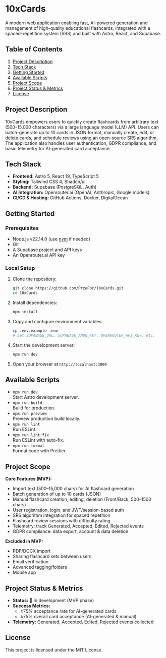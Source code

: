 # 10xCards

A modern web application enabling fast, AI-powered generation and management of high-quality educational flashcards, integrated with a spaced-repetition system (SRS) and built with Astro, React, and Supabase.

## Table of Contents

1. [Project Description](#project-description)  
2. [Tech Stack](#tech-stack)  
3. [Getting Started](#getting-started)  
4. [Available Scripts](#available-scripts)  
5. [Project Scope](#project-scope)  
6. [Project Status & Metrics](#project-status--metrics)  
7. [License](#license)

## Project Description

10xCards empowers users to quickly create flashcards from arbitrary text (500–15,000 characters) via a large language model (LLM) API. Users can batch-generate up to 10 cards in JSON format, manually create, edit, or delete cards, and schedule reviews using an open-source SRS algorithm. The application also handles user authentication, GDPR compliance, and basic telemetry for AI-generated card acceptance.

## Tech Stack

- **Frontend:** Astro 5, React 19, TypeScript 5  
- **Styling:** Tailwind CSS 4, Shadcn/ui  
- **Backend:** Supabase (PostgreSQL, Auth)  
- **AI Integration:** Openrouter.ai (OpenAI, Anthropic, Google models)  
- **CI/CD & Hosting:** GitHub Actions, Docker, DigitalOcean  

## Getting Started

### Prerequisites

- Node.js v22.14.0 (use [nvm](https://github.com/nvm-sh/nvm) if needed)  
- Git  
- A Supabase project and API keys  
- An Openrouter.ai API key  

### Local Setup

1. Clone the repository:  
   ```bash
   git clone https://github.com/PrzeFor/10xCards.git
   cd 10xCards
   ```
2. Install dependencies:  
   ```bash
   npm install
   ```
3. Copy and configure environment variables:  
   ```bash
   cp .env.example .env
   # Set SUPABASE_URL, SUPABASE_ANON_KEY, OPENROUTER_API_KEY, etc.
   ```
4. Start the development server:  
   ```bash
   npm run dev
   ```
5. Open your browser at `http://localhost:3000`

## Available Scripts

- `npm run dev`  
  Start Astro development server.  
- `npm run build`  
  Build for production.  
- `npm run preview`  
  Preview production build locally.  
- `npm run lint`  
  Run ESLint.  
- `npm run lint:fix`  
  Run ESLint with auto-fix.  
- `npm run format`  
  Format code with Prettier.

## Project Scope

**Core Features (MVP):**
- Import text (500–15,000 chars) for AI flashcard generation  
- Batch generation of up to 10 cards (JSON)  
- Manual flashcard creation, editing, deletion (Front/Back, 500–1500 chars)  
- User registration, login, and JWT/session-based auth  
- SRS algorithm integration for spaced repetition  
- Flashcard review sessions with difficulty rating  
- Telemetry: track Generated, Accepted, Edited, Rejected events  
- GDPR compliance: data export, account & data deletion

**Excluded in MVP:**
- PDF/DOCX import  
- Sharing flashcard sets between users  
- Email verification  
- Advanced tagging/folders  
- Mobile app

## Project Status & Metrics

- **Status:** 🚧 In development (MVP phase)  
- **Success Metrics:**  
  - ≥75% acceptance rate for AI-generated cards  
  - ≥75% overall card acceptance (AI-generated & manual)  
- **Telemetry:** Generated, Accepted, Edited, Rejected events collected

## License

This project is licensed under the MIT License.  
<!-- Replace with your preferred license and link -->
